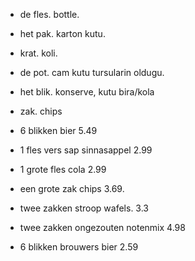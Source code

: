 - de fles. bottle.
- het pak. karton kutu.
- krat. koli.
- de pot. cam kutu tursularin oldugu.
- het blik. konserve, kutu bira/kola
- zak. chips


- 6 blikken bier 5.49
- 1 fles vers sap sinnasappel 2.99
- 1 grote fles cola 2.99
- een grote zak chips 3.69.
- twee zakken stroop wafels. 3.3
- twee zakken ongezouten notenmix 4.98
- 6 blikken brouwers bier 2.59
